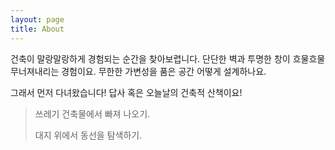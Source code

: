```yaml
---
layout: page
title: About
---
```


건축이 말랑말랑하게 경험되는 순간을 찾아보렵니다.
단단한 벽과 투명한 창이 흐물흐물 무너져내리는 경험이요.
무한한 가변성을 품은 공간 어떻게 설계하나요.

그래서 먼저 다녀왔습니다! 답사 혹은 오늘날의 건축적 산책이요!

> 쓰레기 건축물에서 빠져 나오기.
> 
> 대지 위에서 동선을 탐색하기.
